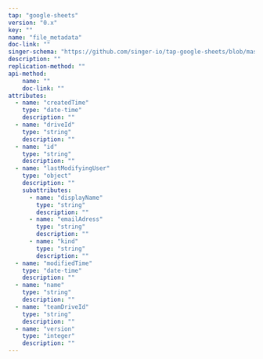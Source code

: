 ```yaml
---
tap: "google-sheets"
version: "0.x"
key: ""
name: "file_metadata"
doc-link: ""
singer-schema: "https://github.com/singer-io/tap-google-sheets/blob/master/tap_google_sheets/schemas/file_metadata.json"
description: ""
replication-method: ""
api-method:
    name: ""
    doc-link: ""
attributes:
  - name: "createdTime"
    type: "date-time"
    description: ""
  - name: "driveId"
    type: "string"
    description: ""
  - name: "id"
    type: "string"
    description: ""
  - name: "lastModifyingUser"
    type: "object"
    description: ""
    subattributes:
      - name: "displayName"
        type: "string"
        description: ""
      - name: "emailAdress"
        type: "string"
        description: ""
      - name: "kind"
        type: "string"
        description: ""
  - name: "modifiedTime"
    type: "date-time"
    description: ""
  - name: "name"
    type: "string"
    description: ""
  - name: "teamDriveId"
    type: "string"
    description: ""
  - name: "version"
    type: "integer"
    description: ""
---
```

